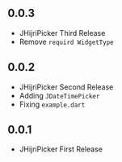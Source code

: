 ## 0.0.3
* JHijriPicker Third Release
* Remove `requird WidgetType`
## 0.0.2
* JHijriPicker Second Release
* Adding `JDateTimePicker`
* Fixing `example.dart`
## 0.0.1

* JHijriPicker First Release
